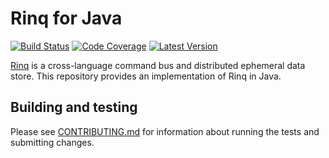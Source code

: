 # Rinq for Java

[![Build Status](http://img.shields.io/travis/rinq/rinq-java/master.svg)](https://travis-ci.org/rinq/rinq-java)
[![Code Coverage](https://img.shields.io/codecov/c/github/rinq/rinq-java/master.svg)](https://codecov.io/github/rinq/rinq-java)
[![Latest Version](https://img.shields.io/github/tag/rinq/rinq-java.svg?label=semver)](https://semver.org)

[Rinq](https://rinq.io) is a cross-language command bus and distributed ephemeral data store. This
repository provides an implementation of Rinq in Java.

## Building and testing

Please see [CONTRIBUTING.md](.github/CONTRIBUTING.md) for information about
running the tests and submitting changes.
